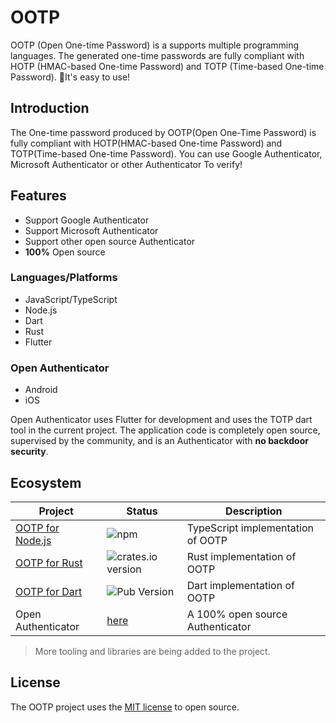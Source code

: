 # OOTP

OOTP (Open One-time Password) is a supports multiple programming languages. The generated one-time passwords are fully compliant with HOTP (HMAC-based One-time Password) and TOTP (Time-based One-time Password). 🚀It's easy to use!

## Introduction

The One-time password produced by OOTP(Open One-Time Password) is fully compliant with HOTP(HMAC-based One-time Password) and TOTP(Time-based One-time Password). You can use Google Authenticator, Microsoft Authenticator or other Authenticator To verify!

## Features

 * Support Google Authenticator
 * Support Microsoft Authenticator
 * Support other open source Authenticator
 * **100%** Open source

### Languages/Platforms

 * JavaScript/TypeScript
 * Node.js
 * Dart
 * Rust
 * Flutter

### Open Authenticator

 * Android
 * iOS

Open Authenticator uses Flutter for development and uses the TOTP dart tool in the current project. The application code is completely open source, supervised by the community, and is an Authenticator with **no backdoor security**.

## Ecosystem

| Project | Status | Description |
|---------|--------|-------------|
| [OOTP for Node.js](https://www.npmjs.com/package/ootp) | ![npm](https://img.shields.io/npm/v/ootp?style=flat-square) | TypeScript implementation of OOTP |
| [OOTP for Rust](https://crates.io/crates/ootp) | ![crates.io version](https://img.shields.io/crates/v/ootp?style=flat-square) | Rust implementation of OOTP |
| [OOTP for Dart](https://pub.dev/packages/ootp) | ![Pub Version](https://img.shields.io/pub/v/ootp?label=pub.dev&style=flat-square) | Dart implementation of OOTP |
| Open Authenticator | [here](open-authenticator#installation) | A 100% open source Authenticator |

> More tooling and libraries are being added to the project.

## License

The OOTP project uses the [MIT license](LICENSE) to open source.
